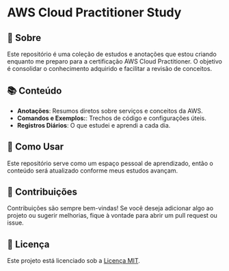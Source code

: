 # AWS Cloud Practitioner Study

## 🚀 Sobre
Este repositório é uma coleção de estudos e anotações que estou criando enquanto me preparo para a certificação AWS Cloud Practitioner. O objetivo é consolidar o conhecimento adquirido e facilitar a revisão de conceitos.

## 📚 Conteúdo
- **Anotações**: Resumos diretos sobre serviços e conceitos da AWS.
- **Comandos e Exemplos:**:  Trechos de código e configurações úteis.
- **Registros Diários**: O que estudei e aprendi a cada dia.

## 📌 Como Usar
Este repositório serve como um espaço pessoal de aprendizado, então o conteúdo será atualizado conforme meus estudos avançam.

## 🤝 Contribuições
Contribuições são sempre bem-vindas! Se você deseja adicionar algo ao projeto ou sugerir melhorias, fique à vontade para abrir um pull request ou issue.

## 📜 Licença
Este projeto está licenciado sob a [Licença MIT](LICENSE).
